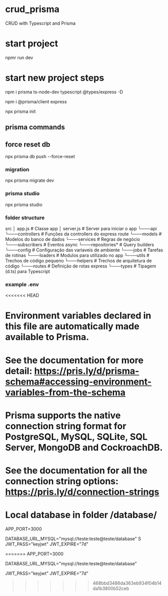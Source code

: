 # crud_prisma
 CRUD with Typescript and Prisma

# start project
 npmr run dev

# start new project steps
 npm i prisma ts-node-dev typescript @types/express -D

 npm i @prisma/client express

 npx prisma init

 ## prisma commands

 ## force reset db
 npx prisma db push --force-reset

 ### migration
 npx prisma migrate dev


 ### prisma studio
 npx prisma studio

 ### folder structure
 src
│   app.js          # Classe app
│   server.js       # Server para iniciar o app
└───api             
  └───controllers   # Funções da controllers do express route
  └───models        # Modelos do banco de dados
  └───services      # Regras de negócio
  └───subscribers   # Eventos async 
  └───repositories* # Query builders 
└───config          # Configuração das variaveis de ambiente
└───jobs            # Tarefas de rotinas
└───loaders         # Modulos para utilizado no app
└───utils           # Trechos de código pequeno
└───helpers         # Trechos de arquitetura de código
└───routes          # Definição de rotas express
└───types           # Tipagem (d.ts) para Typescript


### example .env

<<<<<<< HEAD
# Environment variables declared in this file are automatically made available to Prisma.
# See the documentation for more detail: https://pris.ly/d/prisma-schema#accessing-environment-variables-from-the-schema

# Prisma supports the native connection string format for PostgreSQL, MySQL, SQLite, SQL Server, MongoDB and CockroachDB.
# See the documentation for all the connection string options: https://pris.ly/d/connection-strings

# Local database in folder /database/
APP_PORT=3000

DATABASE_URL_MYSQL="mysql://teste:teste@teste/database"
S
JWT_PASS="keyjwt"
JWT_EXPIRE="7d"

=======
APP_PORT=3000

DATABASE_URL_MYSQL="mysql://teste:teste@teste/database"

JWT_PASS="keyjwt"
JWT_EXPIRE="7d"
>>>>>>> 468bbd3486da363eb934f04b14da1b3800b52ceb
